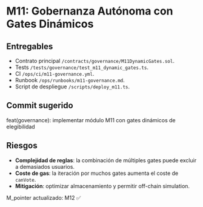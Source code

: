 
# M11: Gobernanza Autónoma con Gates Dinámicos

## Entregables
- Contrato principal `/contracts/governance/M11DynamicGates.sol`.
- Tests `/tests/governance/test_m11_dynamic_gates.ts`.
- CI `/ops/ci/m11-governance.yml`.
- Runbook `/ops/runbooks/m11-governance.md`.
- Script de despliegue `/scripts/deploy_m11.ts`.

## Commit sugerido


feat(governance): implementar módulo M11 con gates dinámicos de elegibilidad


## Riesgos
- **Complejidad de reglas**: la combinación de múltiples gates puede excluir a demasiados usuarios.
- **Coste de gas**: la iteración por muchos gates aumenta el coste de `canVote`.
- **Mitigación**: optimizar almacenamiento y permitir off-chain simulation.


M_pointer actualizado: M12 ✅

